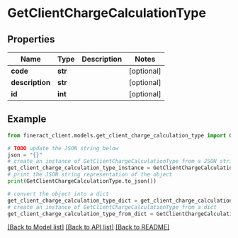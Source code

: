 # GetClientChargeCalculationType


## Properties

Name | Type | Description | Notes
------------ | ------------- | ------------- | -------------
**code** | **str** |  | [optional] 
**description** | **str** |  | [optional] 
**id** | **int** |  | [optional] 

## Example

```python
from fineract_client.models.get_client_charge_calculation_type import GetClientChargeCalculationType

# TODO update the JSON string below
json = "{}"
# create an instance of GetClientChargeCalculationType from a JSON string
get_client_charge_calculation_type_instance = GetClientChargeCalculationType.from_json(json)
# print the JSON string representation of the object
print(GetClientChargeCalculationType.to_json())

# convert the object into a dict
get_client_charge_calculation_type_dict = get_client_charge_calculation_type_instance.to_dict()
# create an instance of GetClientChargeCalculationType from a dict
get_client_charge_calculation_type_from_dict = GetClientChargeCalculationType.from_dict(get_client_charge_calculation_type_dict)
```
[[Back to Model list]](../README.md#documentation-for-models) [[Back to API list]](../README.md#documentation-for-api-endpoints) [[Back to README]](../README.md)


